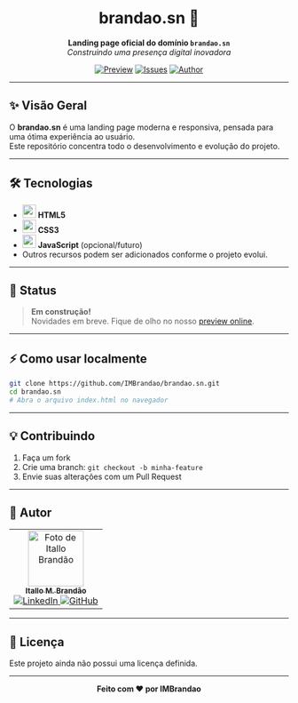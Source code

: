 <div align="center">
  <h1>brandao.sn 🚀</h1>
  <p>
    <b>Landing page oficial do domínio <code>brandao.sn</code></b><br>
    <i>Construindo uma presença digital inovadora</i>
  </p>
  <a href="https://brandao.sn"><img src="https://img.shields.io/badge/online-preview-blue?style=flat-square" alt="Preview"/></a>
  <a href="https://github.com/IMBrandao/brandao.sn/issues"><img src="https://img.shields.io/github/issues/IMBrandao/brandao.sn?style=flat-square" alt="Issues"/></a>
  <a href="https://github.com/IMBrandao"><img src="https://img.shields.io/badge/author-IMBrandao-green?style=flat-square" alt="Author"/></a>
</div>

---

## ✨ Visão Geral

O **brandao.sn** é uma landing page moderna e responsiva, pensada para uma ótima experiência ao usuário.  
Este repositório concentra todo o desenvolvimento e evolução do projeto.

---

## 🛠️ Tecnologias

- <img src="https://cdn.jsdelivr.net/gh/devicons/devicon/icons/html5/html5-plain.svg" width="24" /> **HTML5**
- <img src="https://cdn.jsdelivr.net/gh/devicons/devicon/icons/css3/css3-plain.svg" width="24" /> **CSS3**
- <img src="https://cdn.jsdelivr.net/gh/devicons/devicon/icons/javascript/javascript-plain.svg" width="24" /> **JavaScript** (opcional/futuro)
- Outros recursos podem ser adicionados conforme o projeto evolui.

---

## 🚧 Status

> **Em construção!**  
> Novidades em breve. Fique de olho no nosso [preview online](https://brandao.sn).

---

## ⚡ Como usar localmente

```bash
git clone https://github.com/IMBrandao/brandao.sn.git
cd brandao.sn
# Abra o arquivo index.html no navegador
```

---

## 💡 Contribuindo

1. Faça um fork
2. Crie uma branch: `git checkout -b minha-feature`
3. Envie suas alterações com um Pull Request

---

## 👤 Autor

<table>
  <tr>
    <td align="center">
      <a href="https://github.com/IMBrandao">
        <!-- avatar: use o ID numérico (ex.: 12345678) ou prefira a forma sem ID -->
        <img src="https://avatars.githubusercontent.com/IMBrandao" width="100" alt="Foto de Itallo Brandão"/>
        <br/>
        <sub><strong>Itallo M. Brandão</strong></sub>
      </a>
      <br/>
      <a href="https://www.linkedin.com/in/itallomarinsbrandao/">
        <img src="https://img.shields.io/badge/LinkedIn-0077B5?style=flat-square&logo=linkedin&logoColor=white" alt="LinkedIn"/>
      </a>
      <a href="https://github.com/IMBrandao">
        <img src="https://img.shields.io/badge/GitHub-181717?style=flat-square&logo=github&logoColor=white" alt="GitHub"/>
      </a>
    </td>
  </tr>
</table>


---

## 📜 Licença

Este projeto ainda não possui uma licença definida.

---

<div align="center">
  <strong>Feito com ❤️ por IMBrandao</strong>
</div>
